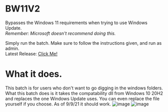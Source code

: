 # BW11V2
Bypasses the Windows 11 requirements when trying to use Windows Update.  
*Remember: Microsoft doesn't recommend doing this.*  

Simply run the batch. Make sure to follow the instructions given, and run as admin.  
Latest Release: [Click Me!](https://github.com/bakabakabakabakabaka/BW11V2/releases/tag/v1)  

# What it does.
This batch is for users who don't want to go digging in the windows folders. What this batch does is it takes the compatability dll from Windows 10 20H2 and replaces the one Windows Update uses. You can even replace the file yourself if you choose. As of 9/9/21 it should work.
![image](https://user-images.githubusercontent.com/65756037/132767609-26fb6e5f-afab-41a8-872e-50b58dadc0e8.png)
![image](https://user-images.githubusercontent.com/65756037/132768825-d7ec4b3c-747f-4d6f-ad9b-7238e263816d.png)

